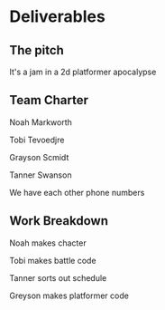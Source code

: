 # Deliverables
## The pitch
It's a jam in a 2d platformer apocalypse

## Team Charter
Noah Markworth

Tobi Tevoedjre

Grayson Scmidt 

Tanner Swanson

We have each other phone numbers

## Work Breakdown
Noah makes chacter

Tobi makes battle code

Tanner sorts out schedule

Greyson makes platformer code
